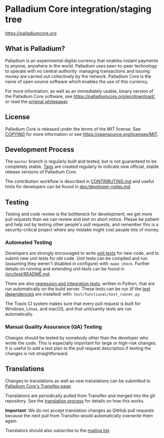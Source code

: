 Palladium Core integration/staging tree
=====================================

https://palladiumcore.org

What is Palladium?
----------------

Palladium is an experimental digital currency that enables instant payments to
anyone, anywhere in the world. Palladium uses peer-to-peer technology to operate
with no central authority: managing transactions and issuing money are carried
out collectively by the network. Palladium Core is the name of open source
software which enables the use of this currency.

For more information, as well as an immediately usable, binary version of
the Palladium Core software, see https://palladiumcore.org/en/download/, or read the
[original whitepaper](https://palladiumcore.org/palladium.pdf).

License
-------

Palladium Core is released under the terms of the MIT license. See [COPYING](COPYING) for more
information or see https://opensource.org/licenses/MIT.

Development Process
-------------------

The `master` branch is regularly built and tested, but is not guaranteed to be
completely stable. [Tags](https://github.com/palladium/palladium/tags) are created
regularly to indicate new official, stable release versions of Palladium Core.

The contribution workflow is described in [CONTRIBUTING.md](CONTRIBUTING.md)
and useful hints for developers can be found in [doc/developer-notes.md](doc/developer-notes.md).

Testing
-------

Testing and code review is the bottleneck for development; we get more pull
requests than we can review and test on short notice. Please be patient and help out by testing
other people's pull requests, and remember this is a security-critical project where any mistake might cost people
lots of money.

### Automated Testing

Developers are strongly encouraged to write [unit tests](src/test/README.md) for new code, and to
submit new unit tests for old code. Unit tests can be compiled and run
(assuming they weren't disabled in configure) with: `make check`. Further details on running
and extending unit tests can be found in [/src/test/README.md](/src/test/README.md).

There are also [regression and integration tests](/test), written
in Python, that are run automatically on the build server.
These tests can be run (if the [test dependencies](/test) are installed) with: `test/functional/test_runner.py`

The Travis CI system makes sure that every pull request is built for Windows, Linux, and macOS, and that unit/sanity tests are run automatically.

### Manual Quality Assurance (QA) Testing

Changes should be tested by somebody other than the developer who wrote the
code. This is especially important for large or high-risk changes. It is useful
to add a test plan to the pull request description if testing the changes is
not straightforward.

Translations
------------

Changes to translations as well as new translations can be submitted to
[Palladium Core's Transifex page](https://www.transifex.com/palladium/palladium/).

Translations are periodically pulled from Transifex and merged into the git repository. See the
[translation process](doc/translation_process.md) for details on how this works.

**Important**: We do not accept translation changes as GitHub pull requests because the next
pull from Transifex would automatically overwrite them again.

Translators should also subscribe to the [mailing list](https://groups.google.com/forum/#!forum/palladium-translators).
